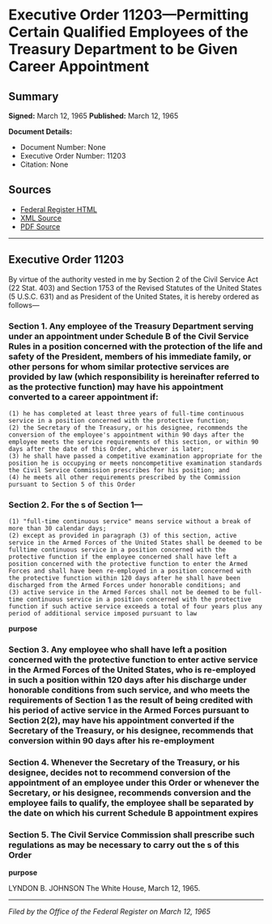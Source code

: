 # Executive Order 11203—Permitting Certain Qualified Employees of the Treasury Department to be Given Career Appointment

## Summary

**Signed:** March 12, 1965
**Published:** March 12, 1965

**Document Details:**
- Document Number: None
- Executive Order Number: 11203
- Citation: None

## Sources
- [Federal Register HTML](https://www.presidency.ucsb.edu/documents/executive-order-11203-permitting-certain-qualified-employees-the-treasury-department-be)
- [XML Source](None)
- [PDF Source](None)

---

## Executive Order 11203

By virtue of the authority vested in me by Section 2 of the Civil Service Act (22 Stat. 403) and Section 1753 of the Revised Statutes of the United States (5 U.S.C. 631) and as President of the United States, it is hereby ordered as follows—
### Section 1. Any employee of the Treasury Department serving under an appointment under Schedule B of the Civil Service Rules in a position concerned with the protection of the life and safety of the President, members of his immediate family, or other persons for whom similar protective services are provided by law (which responsibility is hereinafter referred to as the protective function) may have his appointment converted to a career appointment if:

    (1) he has completed at least three years of full-time continuous service in a position concerned with the protective function;
    (2) the Secretary of the Treasury, or his designee, recommends the conversion of the employee's appointment within 90 days after the employee meets the service requirements of this section, or within 90 days after the date of this Order, whichever is later;
    (3) he shall have passed a competitive examination appropriate for the position he is occupying or meets noncompetitive examination standards the Civil Service Commission prescribes for his position; and
    (4) he meets all other requirements prescribed by the Commission pursuant to Section 5 of this Order
### Section 2. For the s of Section 1—

    (1) "full-time continuous service" means service without a break of more than 30 calendar days;
    (2) except as provided in paragraph (3) of this section, active service in the Armed Forces of the United States shall be deemed to be fulltime continuous service in a position concerned with the protective function if the employee concerned shall have left a position concerned with the protective function to enter the Armed Forces and shall have been re-employed in a position concerned with the protective function within 120 days after he shall have been discharged from the Armed Forces under honorable conditions; and
    (3) active service in the Armed Forces shall not be deemed to be full-time continuous service in a position concerned with the protective function if such active service exceeds a total of four years plus any period of additional service imposed pursuant to law
**purpose**

### Section 3. Any employee who shall have left a position concerned with the protective function to enter active service in the Armed Forces of the United States, who is re-employed in such a position within 120 days after his discharge under honorable conditions from such service, and who meets the requirements of Section 1 as the result of being credited with his period of active service in the Armed Forces pursuant to Section 2(2), may have his appointment converted if the Secretary of the Treasury, or his designee, recommends that conversion within 90 days after his re-employment

### Section 4. Whenever the Secretary of the Treasury, or his designee, decides not to recommend conversion of the appointment of an employee under this Order or whenever the Secretary, or his designee, recommends conversion and the employee fails to qualify, the employee shall be separated by the date on which his current Schedule B appointment expires

### Section 5. The Civil Service Commission shall prescribe such regulations as may be necessary to carry out the s of this Order

**purpose**

LYNDON B. JOHNSON
The White House,
March 12, 1965.

---

*Filed by the Office of the Federal Register on March 12, 1965*
